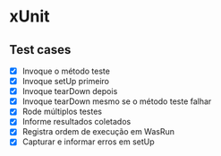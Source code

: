 # xUnit

## Test cases

- [x] Invoque o método teste
- [x] Invoque setUp primeiro
- [x] Invoque tearDown depois
- [x] Invoque tearDown mesmo se o método teste falhar
- [x] Rode múltiplos testes
- [x] Informe resultados coletados
- [x] Registra ordem de execução em WasRun
- [x] Capturar e informar erros em setUp